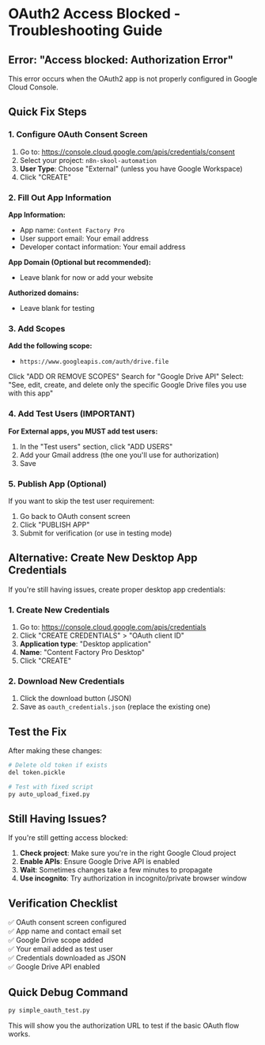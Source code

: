 # OAuth2 Access Blocked - Troubleshooting Guide

## Error: "Access blocked: Authorization Error"

This error occurs when the OAuth2 app is not properly configured in Google Cloud Console.

## Quick Fix Steps

### 1. Configure OAuth Consent Screen

1. Go to: https://console.cloud.google.com/apis/credentials/consent
2. Select your project: `n8n-skool-automation`
3. **User Type**: Choose "External" (unless you have Google Workspace)
4. Click "CREATE"

### 2. Fill Out App Information

**App Information:**
- App name: `Content Factory Pro`
- User support email: Your email address
- Developer contact information: Your email address

**App Domain (Optional but recommended):**
- Leave blank for now or add your website

**Authorized domains:**
- Leave blank for testing

### 3. Add Scopes

**Add the following scope:**
- `https://www.googleapis.com/auth/drive.file`

Click "ADD OR REMOVE SCOPES"
Search for "Google Drive API"
Select: "See, edit, create, and delete only the specific Google Drive files you use with this app"

### 4. Add Test Users (IMPORTANT)

**For External apps, you MUST add test users:**
1. In the "Test users" section, click "ADD USERS"
2. Add your Gmail address (the one you'll use for authorization)
3. Save

### 5. Publish App (Optional)

If you want to skip the test user requirement:
1. Go back to OAuth consent screen
2. Click "PUBLISH APP"
3. Submit for verification (or use in testing mode)

## Alternative: Create New Desktop App Credentials

If you're still having issues, create proper desktop app credentials:

### 1. Create New Credentials
1. Go to: https://console.cloud.google.com/apis/credentials
2. Click "CREATE CREDENTIALS" > "OAuth client ID"
3. **Application type**: "Desktop application"
4. **Name**: "Content Factory Pro Desktop"
5. Click "CREATE"

### 2. Download New Credentials
1. Click the download button (JSON)
2. Save as `oauth_credentials.json` (replace the existing one)

## Test the Fix

After making these changes:

```bash
# Delete old token if exists
del token.pickle

# Test with fixed script
py auto_upload_fixed.py
```

## Still Having Issues?

If you're still getting access blocked:

1. **Check project**: Make sure you're in the right Google Cloud project
2. **Enable APIs**: Ensure Google Drive API is enabled
3. **Wait**: Sometimes changes take a few minutes to propagate
4. **Use incognito**: Try authorization in incognito/private browser window

## Verification Checklist

✅ OAuth consent screen configured  
✅ App name and contact email set  
✅ Google Drive scope added  
✅ Your email added as test user  
✅ Credentials downloaded as JSON  
✅ Google Drive API enabled  

## Quick Debug Command

```bash
py simple_oauth_test.py
```

This will show you the authorization URL to test if the basic OAuth flow works.